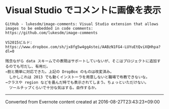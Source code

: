 # Visual Studio でコメントに画像を表示
```
GitHub - lukesdm/image-comments: Visual Studio extension that allows images to be embedded in code comments:
https://github.com/lukesdm/image-comments

VS2015ビルド:
https://www.dropbox.com/sh/jx8fg5w4gq4stei/AABzN1FG4-LUYuEtQviXQHhpa?dl=0

残念ながら data スキームでの表現はサポートしていないが、そこはプロジェクトに追加するのでも可だし、有用だ。
→割と簡単に対応できた。上記の DropBox のものは改変済み。
　しかしこれは 2013 でも動くインストーラを用意しないと職場で布教できないな。
→クラスや region などを畳んだ時でも表示されてしまう。ちょっといただけない。
　ツールチップくらいで十分な気はする。自作するか。
```

------------------------------------------------------------------------

Converted from Evernote content created at 2016-08-27T23:43:23+09:00